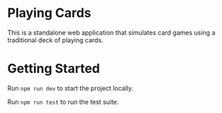 # Playing Cards

This is a standalone web application that simulates card games using a traditional deck of playing cards.

# Getting Started

Run `npm run dev` to start the project locally.

Run `npm run test` to run the test suite.



